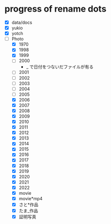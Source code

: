# progress of rename dots

- [x] data/docs
- [x] yukio
- [x] yotch
- [ ] Photo
  - [x] 1970
  - [x] 1998
  - [x] 1999
  - [ ] 2000
    - \_ で日付をつないだファイルが有る
  - [ ] 2001
  - [ ] 2002
  - [ ] 2003
  - [ ] 2004
  - [ ] 2005
  - [x] 2006
  - [x] 2007
  - [x] 2008
  - [x] 2009
  - [x] 2010
  - [x] 2011
  - [x] 2012
  - [x] 2013
  - [x] 2014
  - [x] 2015
  - [x] 2016
  - [x] 2017
  - [x] 2018
  - [x] 2019
  - [x] 2020
  - [x] 2021
  - [x] 2022
  - [x] movie
  - [x] movie\*mp4
  - [x] さと\*作品
  - [x] たま\_作品
  - [x] 証明写真
